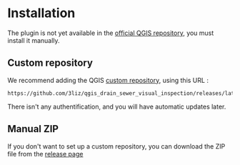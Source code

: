 # Installation

The plugin is not yet available in the [official QGIS repository](https://plugins.qgis.org/), you must
install it manually.

## Custom repository

We recommend adding the QGIS [custom repository](https://docs.qgis.org/testing/en/docs/user_manual/plugins/plugins.html#the-settings-tab),
using this URL :
```
https://github.com/3liz/qgis_drain_sewer_visual_inspection/releases/latest/download/plugins.xml
```
There isn't any authentification, and you will have automatic updates later.

## Manual ZIP

If you don't want to set up a custom repository, you can download the ZIP file from the
[release page](https://github.com/3liz/qgis_drain_sewer_visual_inspection/releases)
